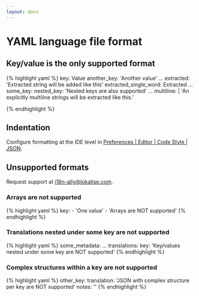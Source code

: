```yaml
---
layout: docs
---
```


# YAML language file format

## Key/value is the only supported format

{% highlight yaml %}
key: Value
another_key: 'Another value'
...
extracted: 'Extracted string will be added like this'
extracted_single_word: Extracted
...
some_key:
    nested_key: 'Nested keys are also supported'
...
multiline: |
    'An explicitly multiline strings
    will be extracted like this.'
  
{% endhighlight %}

## Indentation

Configure formatting at the IDE level in <a href="phpstorm://settings?name=Editor--Code+Style--JSON">Preferences | Editor | Code Style | JSON</a>.

## Unsupported formats

Request support at <a href="mailto:i18n-ally@lokalise.com">i18n-ally@lokalise.com</a>.

### Arrays are not supported

{% highlight yaml %}
key:
    - 'One value'
    - 'Arrays are NOT supported'
{% endhighlight %}

### Translations nested under some key are not supported

{% highlight yaml %}
some_metadata:
    ...
translations:
    key: 'Key/values nested under some key are NOT supported'
{% endhighlight %}

### Complex structures within a key are not supported

{% highlight yaml %}
other_key:
    translation: 'JSON with complex structure per key are NOT supported'
    notes: ''
{% endhighlight %}

